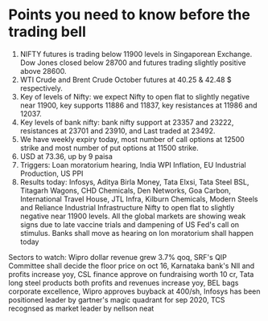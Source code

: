 # Points you need to know before the trading bell
1. NIFTY futures is trading below 11900 levels in Singaporean Exchange. Dow Jones closed below 28700 and futures trading slightly positive above 28600.
2. WTI Crude and Brent Crude October futures at 40.25 & 42.48 $ respectively. 
3. Key of levels of Nifty: we expect Nifty to open flat to slightly negative near 11900, key supports 11886 and 11837, key resistances at 11986 and 12037.
4. Key levels of bank nifty: bank nifty support at 23357 and 23222, resistances at 23701 and 23910, and Last traded at 23492.
5. We have weekly expiry today, most number of call options at 12500 strike and most number of put options at 11500 strike.
6. USD at 73.36, up by 9 paisa
7. Triggers: Loan moratorium hearing, India WPI Inflation, EU Industrial Production, US PPI
8. Results today: Infosys, Aditya Birla Money, Tata Elxsi, Tata Steel BSL, Titagarh Wagons, CHD Chemicals, Den Networks, Goa Carbon, International Travel House, JTL Infra, Kilburn Chemicals, Modern Steels and Reliance Industrial Infrastructure
Nifty to open flat to slightly negative near 11900 levels. All the global markets are showing weak signs due to late vaccine trials and dampening of US Fed's call on stimulus. Banks shall move as hearing on lon moratorium shall happen today

Sectors to watch: Wipro dollar revenue grew 3.7% qoq, SRF's QIP Committee shall decide the floor price on oct 16, Karnataka bank's NII and profits increase yoy, CSL finance approve on fundraising worth 10 cr, Tata long steel products both profits and revenues increase yoy, BEL bags corporate excellence, Wipro approves buyback at 400/sh, Infosys has been positioned leader by gartner's magic quadrant for sep 2020, TCS recognsed as market leader by nellson neat
